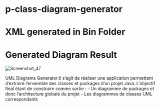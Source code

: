 # p-class-diagram-generator
# XML generated in Bin Folder
# Generated Diagram Result
![Screenshot_47](https://user-images.githubusercontent.com/69579923/214435524-d590d82c-3d3e-4bd5-8cbd-255f1ce9662e.png)

UML Diagrams Generator:Il s’agit de réaliser une application permettant d’extraire l’ensemble des classes et packages d’un projet Java. L’objectif final étant de construire comme sortie : - Un diagramme de packages et donc l’architecture globale du projet - Les diagrammes de classes UML correspondants

